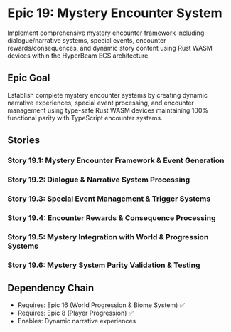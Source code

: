 # Epic 19: Mystery Encounter System

Implement comprehensive mystery encounter framework including dialogue/narrative systems, special events, encounter rewards/consequences, and dynamic story content using Rust WASM devices within the HyperBeam ECS architecture.

## Epic Goal

Establish complete mystery encounter systems by creating dynamic narrative experiences, special event processing, and encounter management using type-safe Rust WASM devices maintaining 100% functional parity with TypeScript encounter systems.

## Stories

### Story 19.1: Mystery Encounter Framework & Event Generation
### Story 19.2: Dialogue & Narrative System Processing
### Story 19.3: Special Event Management & Trigger Systems
### Story 19.4: Encounter Rewards & Consequence Processing
### Story 19.5: Mystery Integration with World & Progression Systems
### Story 19.6: Mystery System Parity Validation & Testing

## Dependency Chain
- Requires: Epic 16 (World Progression & Biome System) ✅
- Requires: Epic 8 (Player Progression) ✅
- Enables: Dynamic narrative experiences
